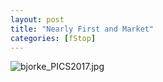 ```yaml
---
layout: post
title: "Nearly First and Market"
categories: [fStop]
---
```

<img alt="bjorke_PICS2017.jpg" src="http://www.botzilla.com/blog/archives/pix2014/bjorke_PICS2017.jpg" class="img-responsive" border="0" />


<!--more-->

